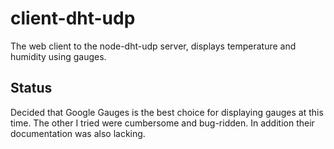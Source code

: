 # client-dht-udp
The web client to the node-dht-udp server, displays temperature and humidity using gauges.

## Status

Decided that Google Gauges is the best choice for displaying gauges at this time. The other I tried were cumbersome and bug-ridden. In addition their documentation was also lacking.